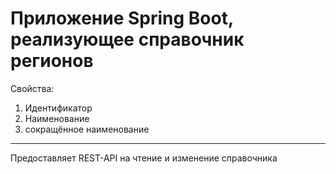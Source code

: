 Приложение Spring Boot, реализующее справочник регионов
=====================
Свойства: 
1. Идентификатор
2. Наименование
3. сокращённое наименование
****
Предоставляет REST-API на чтение и изменение справочника

